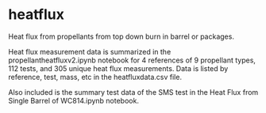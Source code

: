 # heatflux
Heat flux from propellants from top down burn in barrel or packages.

Heat flux measurement data is summarized in the propellantheatfluxv2.ipynb notebook for 4 references of 9 propellant types, 112 tests, and 305 unique heat flux measurements.  Data is listed by reference, test, mass, etc in the heatfluxdata.csv file.

Also included is the summary test data of the SMS test in the Heat Flux from Single Barrel of WC814.ipynb notebook.
